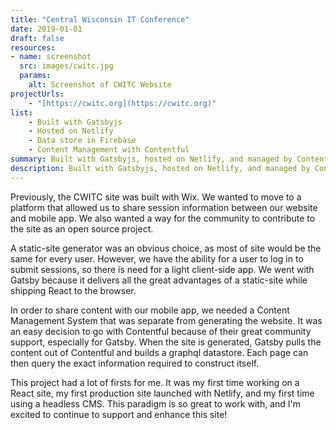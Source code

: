 ```yaml
---
title: "Central Wisconsin IT Conference"
date: 2019-01-01
draft: false
resources:
- name: screenshot
  src: images/cwitc.jpg
  params:
    alt: Screenshot of CWITC Website
projectUrls:
    - "[https://cwitc.org](https://cwitc.org)"
list:
    - Built with Gatsbyjs
    - Hosted on Netlify
    - Data store in Firebase
    - Content Management with Contentful
summary: Built with Gatsbyjs, hosted on Netlify, and managed by Contentful. Open Source!
description: Built with Gatsbyjs, hosted on Netlify, and managed by Contentful. Open Source!
---
```


Previously, the CWITC site was built with Wix. We wanted to move to a platform that allowed us to share session information
between our website and mobile app. We also wanted a way for the community to contribute to the site as an open source project.

A static-site generator was an obvious choice, as most of site would be the same for every user. However,
we have the ability for a user to log in to submit sessions, so there is need for a light client-side app. We went with Gatsby
because it delivers all the great advantages of a static-site while shipping React to the browser.

In order to share content with our mobile app, we needed a Content Management System that was separate from generating the
website. It was an easy decision to go with Contentful because of their great community support, especially for Gatsby. When
the site is generated, Gatsby pulls the content out of Contentful and builds a graphql datastore. Each page can then query
the exact information required to construct itself.

This project had a lot of firsts for me. It was my first time working on a React site, my first production site launched with Netlify,
and my first time using a headless CMS. This paradigm is so great to work with, and I'm excited to continue to support
and enhance this site!
